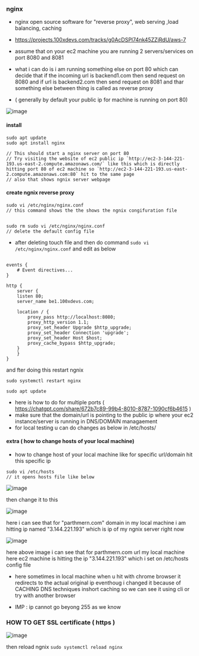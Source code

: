 ### nginx

- nginx open source software for "reverse proxy", web serving ,load balancing, caching

- https://projects.100xdevs.com/tracks/g0AcDSPl74nk45ZZjRdU/aws-7

- assume that on your ec2 machine you are running 2 servers/services on port 8080 and 8081
- what i can do is i am running something else on port 80 which can decide that if the incoming url is backend1.com then send request on 8080 and if url is backend2.com then send request on 8081 and thar something else between thing is called as reverse proxy

- ( generally by default your public ip for machine is running on port 80)


![image](https://github.com/user-attachments/assets/b54014a2-433b-4dca-a916-7f5a23612f44)

#### install

```
sudo apt update
sudo apt install nginx

// This should start a nginx server on port 80
// Try visiting the website of ec2 public ip `http://ec2-3-144-221-193.us-east-2.compute.amazonaws.com/` like this which is directly hitting port 80 of ec2 machine so `http://ec2-3-144-221-193.us-east-2.compute.amazonaws.com:80` hit to the same page
// also that shows ngnix server webpage

```

#### create ngnix reverse proxy

```
sudo vi /etc/nginx/nginx.conf 
// this command shows the the shows the ngnix congifuration file


sudo rm sudo vi /etc/nginx/nginx.conf
// delete the default config file

```

- after deleting touch file and then do command `sudo vi /etc/nginx/nginx.conf` and edit as below

```

events {
    # Event directives...
}

http {
	server {
    listen 80;
    server_name be1.100xdevs.com;

    location / {
        proxy_pass http://localhost:8080;
        proxy_http_version 1.1;
        proxy_set_header Upgrade $http_upgrade;
        proxy_set_header Connection 'upgrade';
        proxy_set_header Host $host;
        proxy_cache_bypass $http_upgrade;
    }
	}
}

```

and fter doing this restart ngnix

```
sudo systemctl restart nginx

sudo apt update
```

- here is how to do for multiple ports ( https://chatgpt.com/share/672b7c89-99b4-8010-8787-1090cf6b4615 )
- make sure that the domain/url is pointing to the public ip where your ec2 instance/server is running in DNS/DOMAIN managaement
- for local testing u can do changes as below in /etc/hosts/


#### extra ( how to change hosts of your local machine)

- how to change host of your local machine like for specific url/domain hit this specific ip

```
sudo vi /etc/hosts 
// it opens hosts file like below
```

![image](https://github.com/user-attachments/assets/ce837e94-5fbb-491e-902c-322344e3ff18)

then change it to this

![image](https://github.com/user-attachments/assets/37d7bb5e-eaa0-474f-baa6-57d4023ecfc0)

here i  can see that for "parthmern.com" domain in my local machine i am hitting ip named "3.144.221.193" which is ip of my ngnix server right now

![image](https://github.com/user-attachments/assets/9abb7e72-65f0-445a-9ffa-f91736fbf3fc)

here above image i can see that for parthmern.com url my local machine here ec2 machine is hitting the ip "3.144.221.193" which i set on /etc/hosts config file

- here sometimes in local machine when u hit with chrome browser it redirects to the actual original ip eventhoug i changed it because of CACHING DNS techniques inshort caching so we can see it using cli or try with another browser

- IMP : ip cannot go beyong 255 as we know


### HOW TO GET SSL certificate ( https )

![image](https://github.com/user-attachments/assets/1cc4bb17-cc0e-4355-89da-c869c1543d3f)

then reload ngnix `sudo systemctl reload nginx`
